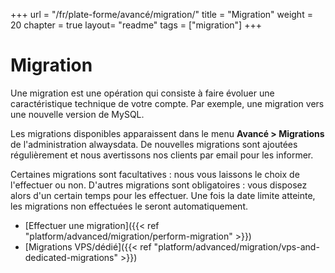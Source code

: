 +++
url = "/fr/plate-forme/avancé/migration/"
title = "Migration"
weight = 20
chapter = true
layout= "readme"
tags = ["migration"]
+++

# Migration

Une migration est une opération qui consiste à faire évoluer une caractéristique technique de votre compte. Par exemple, une migration vers une nouvelle version de MySQL.

Les migrations disponibles apparaissent dans le menu **Avancé > Migrations** de l'administration alwaysdata. De nouvelles migrations sont ajoutées régulièrement et nous avertissons nos clients par email pour les informer.

Certaines migrations sont facultatives : nous vous laissons le choix de l'effectuer ou non. D'autres migrations sont obligatoires : vous disposez alors d'un certain temps pour les effectuer. Une fois la date limite atteinte, les migrations non effectuées le seront automatiquement.


- [Effectuer une migration]({{< ref "platform/advanced/migration/perform-migration" >}})
- [Migrations VPS/dédié]({{< ref "platform/advanced/migration/vps-and-dedicated-migrations" >}})
